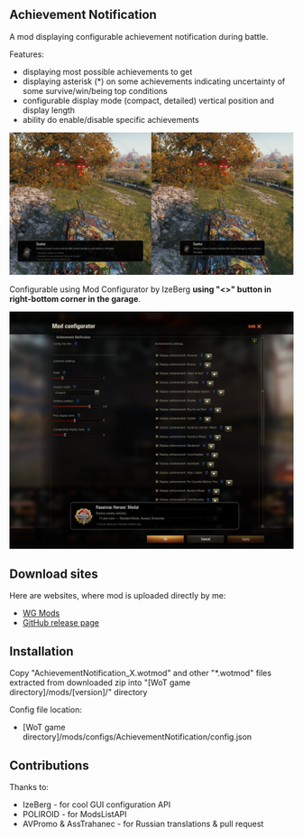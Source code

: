 ## Achievement Notification
A mod displaying configurable achievement notification during battle.

Features:
* displaying most possible achievements to get
* displaying asterisk (*) on some achievements indicating uncertainty of some survive/win/being top conditions
* configurable display mode (compact, detailed) vertical position and display length
* ability do enable/disable specific achievements

![Preview image](images/preview.png)

Configurable using Mod Configurator by IzeBerg
**using "<>" button in right-bottom corner in the garage**.

![Mod Configurator section](images/mod_configurator.png)

## Download sites
Here are websites, where mod is uploaded directly by me:
* [WG Mods](https://wgmods.net/7081/)
* [GitHub release page](https://github.com/Pruszko/AchievementNotification/releases)

## Installation
Copy "AchievementNotification_X.wotmod" and other "*.wotmod" files extracted
from downloaded zip into "[WoT game directory]/mods/[version]/" directory

Config file location:  
* [WoT game directory]/mods/configs/AchievementNotification/config.json

## Contributions
Thanks to:
* IzeBerg - for cool GUI configuration API
* POLIROID - for ModsListAPI
* AVPromo & AssTrahanec - for Russian translations & pull request